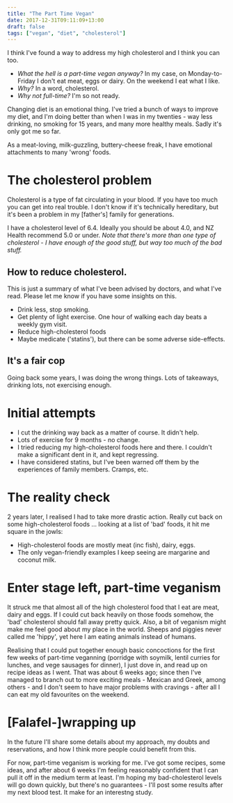 ```yaml
---
title: "The Part Time Vegan"
date: 2017-12-31T09:11:09+13:00
draft: false
tags: ["vegan", "diet", "cholesterol"]
---
```


I think I've found a way to address my high cholesterol and I think you can too.

-   _What the hell is a part-time vegan anyway?_ In my case, on Monday-to-Friday I don't eat meat, eggs or dairy. On the weekend I eat what I like.
-   _Why?_ In a word, cholesterol.
-   _Why not full-time?_ I'm so not ready.

Changing diet is an emotional thing. I've tried a bunch of ways to improve my diet, and I'm doing better than when I was in my twenties - way less drinking, no smoking for 15 years, and many more healthy meals. Sadly it's only got me so far.

As a meat-loving, milk-guzzling, buttery-cheese freak, I have emotional attachments to many 'wrong' foods.


# The cholesterol problem

Cholesterol is a type of fat circulating in your blood. If you have too much you can get into real trouble. I don't know if it's technically hereditary, but it's been a problem in my [father's] family for generations.

I have a cholesterol level of 6.4. Ideally you should be about 4.0, and NZ Health recommend 5.0 or under. *Note that there's more than one type of cholesterol - I have enough of the good stuff, but way too much of the bad stuff.*


## How to reduce cholesterol.

This is just a summary of what I've been advised by doctors, and what I've read. Please let me know if you have some insights on this.

-   Drink less, stop smoking.
-   Get plenty of light exercise. One hour of walking each day beats a weekly gym visit.
-   Reduce high-cholesterol foods
-   Maybe medicate ('statins'), but there can be some adverse side-effects.


## It's a fair cop

Going back some years, I was doing the wrong things. Lots of takeaways, drinking lots, not exercising enough.


# Initial attempts

-   I cut the drinking way back as a matter of course. It didn't help.
-   Lots of exercise for 9 months - no change.
-   I tried reducing my high-cholesterol foods here and there. I couldn't make a significant dent in it, and kept regressing.
-   I have considered statins, but I've been warned off them by the experiences of family members. Cramps, etc.


# The reality check

2 years later, I realised I had to take more drastic action. Really cut back on some high-cholesterol foods &#x2026; looking at a list of 'bad' foods, it hit me square in the jowls:

-   High-cholesterol foods are mostly meat (inc fish), dairy, eggs.
-   The only vegan-friendly examples I keep seeing are margarine and coconut milk.

# Enter stage left, part-time veganism

It struck me that almost all of the high cholesterol food that I eat are meat, dairy and eggs. If I could cut back heavily on those foods somehow, the 'bad' cholesterol should fall away pretty quick. Also, a bit of veganism might make me feel good about my place in the world. Sheeps and piggies never called me 'hippy', yet here I am eating animals instead of humans.

Realising that I could put together enough basic concoctions for the first few weeks of part-time veganning (porridge with soymilk, lentil curries for lunches, and vege sausages for dinner), I just dove in, and read up on recipe ideas as I went. That was about 6 weeks ago; since then I've managed to branch out to more exciting meals - Mexican and Greek, among others - and I don't seem to have major problems with cravings - after all I can eat my old favourites on the weekend.

# [Falafel-]wrapping up

In the future I'll share some details about my approach, my doubts and reservations, and how I think more people could benefit from this.

For now, part-time veganism is working for me. I've got some recipes, some ideas, and after about 6 weeks I'm feeling reasonably confident that I can pull it off in the medium term at least. I'm hoping my bad-cholesterol levels will go down quickly, but there's no guarantees - I'll post some results after my next blood test. It make for an interestng study.
